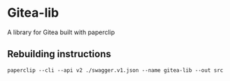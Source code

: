 # Gitea-lib

A library for Gitea built with paperclip

## Rebuilding instructions

```
paperclip --cli --api v2 ./swagger.v1.json --name gitea-lib --out src
```
